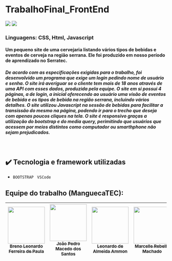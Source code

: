 # TrabalhoFinal_FrontEnd

<img src="https://img.shields.io/badge/Version-1.0.0-darkblue"/> <img src="https://img.shields.io/badge/Release%20Date-setember__30-darkviolet">
             
<h3> Linguagens: CSS, Html, Javascript </h3>
 
 <h4> Um pequeno site de uma cervejaria listando vários tipos de bebidas e eventos de cerveja na região serrana. Ele foi produzido em nosso período de aprendizado no Serratec. </h4>
<h5> De acordo com as especificações exigidas para o trabalho, foi desenvolvido um programa que exige um login pedindo nome de usuário e senha. O site irá averiguar se o cliente tem mais de 18 anos através de uma API com esses dados, produzida pela equipe. O site em si possui 4 páginas, a de login, a inicial oferecendo ao usuário uma visão de eventos de bebida e os tipos de bebida na região serrana, incluindo vários detalhes. O site utilizou Javascript na sessão de bebidas para facilitar a transissão do mesmo na página, podendo ir para o trecho que deseja com apenas poucos cliques na tela. O site é responsivo graças a utilização do bootstrap e do media query, perimitindo que usuários que acessem por meios distintos como computador ou smarthphone não sejam prejudicados. </h5>
<br>
              
 ## :heavy_check_mark: Tecnologia e framework utilizadas
- `BOOTSTRAP ` `VSCode `

## Equipe do trabalho (ManguecaTEC):

| [<img src="https://avatars.githubusercontent.com/u/72474294?v=4" width=115><br><sub>Breno Leonardo Ferreira de Paula</sub>](https://github.com/BrenoLeonardo) |  [<img src="https://avatars.githubusercontent.com/u/110869919?v=4" width=115><br><sub>João Pedro Macedo dos Santos</sub>](https://github.com/JoaoPedroMS01) |  [<img src="https://avatars.githubusercontent.com/u/69130377?v=4" width=115><br><sub>Leonardo de Almeida Ammon</sub>](https://github.com/unamon) |  [<img src="https://avatars.githubusercontent.com/u/110869578?v=4" width=115><br><sub>Marcelle Rebello Machado</sub>](https://github.com/MarcelleMachado) |  [<img src="https://avatars.githubusercontent.com/u/110869577?v=4" width=115><br><sub>Paulo Gordon Petersen</sub>](https://github.com/PauloPetersen) | 
| :---: | :---: | :---: | :---: | :---: |
